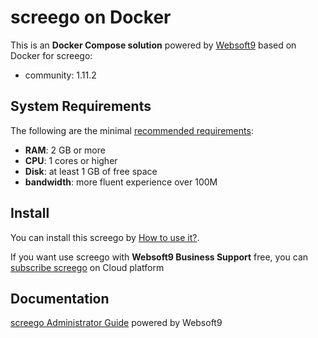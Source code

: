 # screego on Docker  

This is an **Docker Compose solution** powered by [Websoft9](https://www.websoft9.com) based on Docker for screego:


 - community:  1.11.2


## System Requirements

The following are the minimal [recommended requirements](https://screego.net/):

* **RAM**: 2 GB or more
* **CPU**: 1 cores or higher
* **Disk**: at least 1 GB of free space
* **bandwidth**: more fluent experience over 100M  

## Install

You can install this screego by [How to use it?](https://github.com/Websoft9/docker-library#how-to-use-it).   

If you want use screego with **Websoft9 Business Support** free, you can [subscribe screego](https://www.websoft9.com/apps) on Cloud platform

## Documentation

[screego Administrator Guide](https://support.websoft9.com/docs/screego) powered by Websoft9